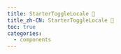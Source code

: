 ```yaml
---
title: StarterToggleLocale 🚧
title_zh-CN: StarterToggleLocale 🚧
toc: true
categories:
  - components
---
```

